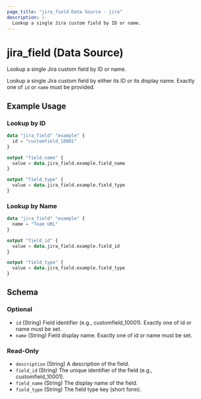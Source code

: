 ```yaml
---
page_title: "jira_field Data Source - jira"
description: |-
  Lookup a single Jira custom field by ID or name.
---
```


# jira_field (Data Source)

Lookup a single Jira custom field by ID or name.

Lookup a single Jira custom field by either its ID or its display name. Exactly one of `id` or `name` must be provided.

## Example Usage

### Lookup by ID

```terraform
data "jira_field" "example" {
  id = "customfield_10001"
}

output "field_name" {
  value = data.jira_field.example.field_name
}

output "field_type" {
  value = data.jira_field.example.field_type
}
```

### Lookup by Name

```terraform
data "jira_field" "example" {
  name = "Team URL"
}

output "field_id" {
  value = data.jira_field.example.field_id
}

output "field_type" {
  value = data.jira_field.example.field_type
}
```

<!-- schema generated by tfplugindocs -->
## Schema

### Optional

- `id` (String) Field identifier (e.g., customfield_10001). Exactly one of id or name must be set.
- `name` (String) Field display name. Exactly one of id or name must be set.

### Read-Only

- `description` (String) A description of the field.
- `field_id` (String) The unique identifier of the field (e.g., customfield_10001).
- `field_name` (String) The display name of the field.
- `field_type` (String) The field type key (short form).

